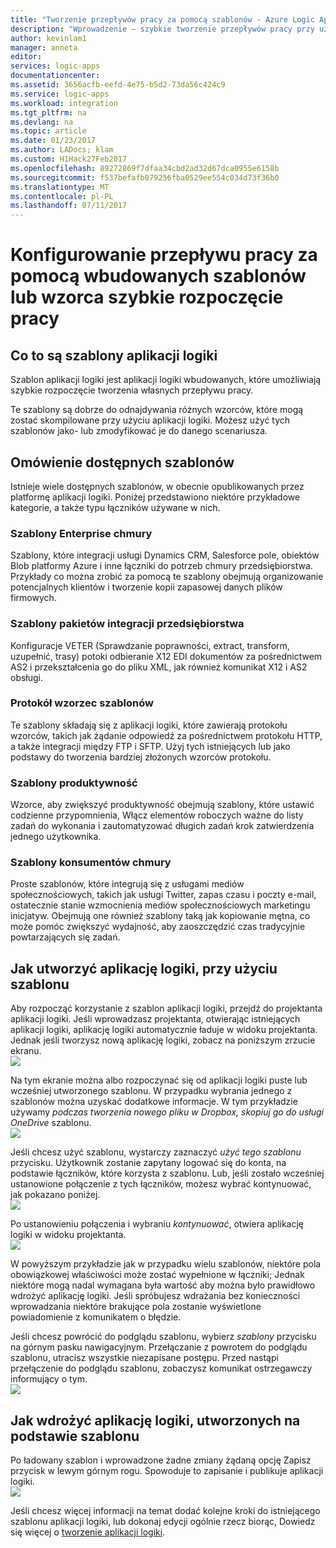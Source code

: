 ```yaml
---
title: "Tworzenie przepływów pracy za pomocą szablonów - Azure Logic Apps | Dokumentacja firmy Microsoft"
description: "Wprowadzenie — szybkie tworzenie przepływów pracy przy użyciu szablonów aplikacji logiki platformy Azure, aby połączyć aplikacje i integrowanie danych."
author: kevinlam1
manager: anneta
editor: 
services: logic-apps
documentationcenter: 
ms.assetid: 3656acfb-eefd-4e75-b5d2-73da56c424c9
ms.service: logic-apps
ms.workload: integration
ms.tgt_pltfrm: na
ms.devlang: na
ms.topic: article
ms.date: 01/23/2017
ms.author: LADocs; klam
ms.custom: H1Hack27Feb2017
ms.openlocfilehash: 89272869f7dfaa34cbd2ad32d67dca0955e6158b
ms.sourcegitcommit: f537befafb079256fba0529ee554c034d73f36b0
ms.translationtype: MT
ms.contentlocale: pl-PL
ms.lasthandoff: 07/11/2017
---
```

# <a name="configure-a-workflow-using-a-pre-built-template-or-pattern-to-get-started-quickly"></a>Konfigurowanie przepływu pracy za pomocą wbudowanych szablonów lub wzorca szybkie rozpoczęcie pracy

## <a name="what-are-logic-app-templates"></a>Co to są szablony aplikacji logiki
Szablon aplikacji logiki jest aplikacji logiki wbudowanych, które umożliwiają szybkie rozpoczęcie tworzenia własnych przepływu pracy. 

Te szablony są dobrze do odnajdywania różnych wzorców, które mogą zostać skompilowane przy użyciu aplikacji logiki. Możesz użyć tych szablonów jako- lub zmodyfikować je do danego scenariusza.

## <a name="overview-of-available-templates"></a>Omówienie dostępnych szablonów
Istnieje wiele dostępnych szablonów, w obecnie opublikowanych przez platformę aplikacji logiki. Poniżej przedstawiono niektóre przykładowe kategorie, a także typu łączników używane w nich.

### <a name="enterprise-cloud-templates"></a>Szablony Enterprise chmury
Szablony, które integracji usługi Dynamics CRM, Salesforce pole, obiektów Blob platformy Azure i inne łączniki do potrzeb chmury przedsiębiorstwa. Przykłady co można zrobić za pomocą te szablony obejmują organizowanie potencjalnych klientów i tworzenie kopii zapasowej danych plików firmowych.

### <a name="enterprise-integration-pack-templates"></a>Szablony pakietów integracji przedsiębiorstwa
Konfiguracje VETER (Sprawdzanie poprawności, extract, transform, uzupełnić, trasy) potoki odbieranie X12 EDI dokumentów za pośrednictwem AS2 i przekształcenia go do pliku XML, jak również komunikat X12 i AS2 obsługi.

### <a name="protocol-pattern-templates"></a>Protokół wzorzec szablonów
Te szablony składają się z aplikacji logiki, które zawierają protokołu wzorców, takich jak żądanie odpowiedź za pośrednictwem protokołu HTTP, a także integracji między FTP i SFTP. Użyj tych istniejących lub jako podstawy do tworzenia bardziej złożonych wzorców protokołu.  

### <a name="personal-productivity-templates"></a>Szablony produktywność
Wzorce, aby zwiększyć produktywność obejmują szablony, które ustawić codzienne przypomnienia, Włącz elementów roboczych ważne do listy zadań do wykonania i zautomatyzować długich zadań krok zatwierdzenia jednego użytkownika.

### <a name="consumer-cloud-templates"></a>Szablony konsumentów chmury
Proste szablonów, które integrują się z usługami mediów społecznościowych, takich jak usługi Twitter, zapas czasu i poczty e-mail, ostatecznie stanie wzmocnienia mediów społecznościowych marketingu inicjatyw. Obejmują one również szablony taką jak kopiowanie mętna, co może pomóc zwiększyć wydajność, aby zaoszczędzić czas tradycyjnie powtarzających się zadań. 

## <a name="how-to-create-a-logic-app-using-a-template"></a>Jak utworzyć aplikację logiki, przy użyciu szablonu
Aby rozpocząć korzystanie z szablon aplikacji logiki, przejdź do projektanta aplikacji logiki. Jeśli wprowadzasz projektanta, otwierając istniejących aplikacji logiki, aplikację logiki automatycznie ładuje w widoku projektanta. Jednak jeśli tworzysz nową aplikację logiki, zobacz na poniższym zrzucie ekranu.  
 ![](../../includes/media/app-service-logic-templates/template7.png)  

Na tym ekranie można albo rozpoczynać się od aplikacji logiki puste lub wcześniej utworzonego szablonu. W przypadku wybrania jednego z szablonów można uzyskać dodatkowe informacje. W tym przykładzie używamy *podczas tworzenia nowego pliku w Dropbox, skopiuj go do usługi OneDrive* szablonu.  
 ![](../../includes/media/app-service-logic-templates/template2.png)  

Jeśli chcesz użyć szablonu, wystarczy zaznaczyć *użyć tego szablonu* przycisku. Użytkownik zostanie zapytany logować się do konta, na podstawie łączników, które korzysta z szablonu. Lub, jeśli zostało wcześniej ustanowione połączenie z tych łączników, możesz wybrać kontynuować, jak pokazano poniżej.  
 ![](../../includes/media/app-service-logic-templates/template3.png)  

Po ustanowieniu połączenia i wybraniu *kontynuować*, otwiera aplikację logiki w widoku projektanta.  
 ![](../../includes/media/app-service-logic-templates/template4.png)  

W powyższym przykładzie jak w przypadku wielu szablonów, niektóre pola obowiązkowej właściwości może zostać wypełnione w łączniki; Jednak niektóre mogą nadal wymagana była wartość aby można było prawidłowo wdrożyć aplikację logiki. Jeśli spróbujesz wdrażania bez konieczności wprowadzania niektóre brakujące pola zostanie wyświetlone powiadomienie z komunikatem o błędzie.

Jeśli chcesz powrócić do podglądu szablonu, wybierz *szablony* przycisku na górnym pasku nawigacyjnym. Przełączanie z powrotem do podglądu szablonu, utracisz wszystkie niezapisane postępu. Przed nastąpi przełączenie do podglądu szablonu, zobaczysz komunikat ostrzegawczy informujący o tym.  
 ![](../../includes/media/app-service-logic-templates/template5.png)  

## <a name="how-to-deploy-a-logic-app-created-from-a-template"></a>Jak wdrożyć aplikację logiki, utworzonych na podstawie szablonu
Po ładowany szablon i wprowadzone żadne zmiany żądaną opcję Zapisz przycisk w lewym górnym rogu. Spowoduje to zapisanie i publikuje aplikacji logiki.  
 ![](../../includes/media/app-service-logic-templates/template6.png)  

Jeśli chcesz więcej informacji na temat dodać kolejne kroki do istniejącego szablonu aplikacji logiki, lub dokonaj edycji ogólnie rzecz biorąc, Dowiedz się więcej o [tworzenie aplikacji logiki](../logic-apps/logic-apps-create-a-logic-app.md).

